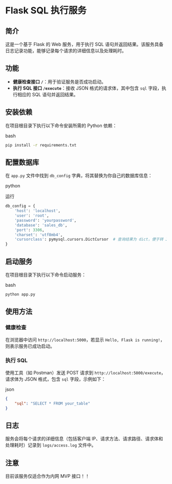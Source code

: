 # Flask SQL 执行服务

## 简介

这是一个基于 Flask 的 Web 服务，用于执行 SQL 语句并返回结果。该服务具备日志记录功能，能够记录每个请求的详细信息以及处理耗时。

## 功能

- **健康检查接口 `/`**：用于验证服务是否成功启动。
- **执行 SQL 接口 `/execute`**：接收 JSON 格式的请求体，其中包含 `sql` 字段，执行相应的 SQL 语句并返回结果。

## 安装依赖

在项目根目录下执行以下命令安装所需的 Python 依赖：

  

bash

```bash
pip install -r requirements.txt
```

## 配置数据库

在 `app.py` 文件中找到 `db_config` 字典，将其替换为你自己的数据库信息：

  

python

运行

```python
db_config = {
    'host': 'localhost',
    'user': 'root',
    'password': 'yourpassword',
    'database': 'sales_db',
    'port': 3306,
    'charset': 'utf8mb4',
    'cursorclass': pymysql.cursors.DictCursor  # 查询结果为 dict，便于转 JSON
}
```

## 启动服务

在项目根目录下执行以下命令启动服务：

  

bash

```bash
python app.py
```

## 使用方法

### 健康检查

在浏览器中访问 `http://localhost:5000`，若显示 `Hello, Flask is running!`，则表示服务已成功启动。

### 执行 SQL

使用工具（如 Postman）发送 POST 请求到 `http://localhost:5000/execute`，请求体为 JSON 格式，包含 `sql` 字段，示例如下：

  

json

```json
{
    "sql": "SELECT * FROM your_table"
}
```

## 日志

服务会将每个请求的详细信息（包括客户端 IP、请求方法、请求路径、请求体和处理耗时）记录到 `logs/access.log` 文件中。

## 注意
目前该服务仅适合作为内网 MVP 接口！！